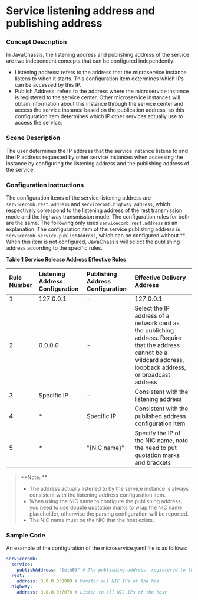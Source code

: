# Service listening address and publishing address

### Concept Description

In JavaChassis, the listening address and publishing address of the service are two independent concepts that can be configured independently:

* Listening address: refers to the address that the microservice instance listens to when it starts. This configuration item determines which IPs can be accessed by this IP.
* Publish Address: refers to the address where the microservice instance is registered to the service center. Other microservice instances will obtain information about this instance through the service center and access the service instance based on the publication address, so this configuration item determines which IP other services actually use to access the service.

### Scene Description

The user determines the IP address that the service instance listens to and the IP address requested by other service instances when accessing the instance by configuring the listening address and the publishing address of the service.

### Configuration instructions

The configuration items of the service listening address are `servicecomb.rest.address` and `servicecomb.highway.address`, which respectively correspond to the listening address of the rest transmission mode and the highway transmission mode. The configuration rules for both are the same. The following only uses `servicecomb.rest.address` as an explanation.
The configuration item of the service publishing address is `servicecomb.service.publishAddress`, which can be configured without **. When this item is not configured, JavaChassis will select the publishing address according to the specific rules.

**Table 1 Service Release Address Effective Rules**

| Rule Number | Listening Address Configuration | Publishing Address Configuration | Effective Delivery Address |
| :--- | :--- | :--- | :--- |
| 1 | 127.0.0.1 | - | 127.0.0.1 |
| 2 | 0.0.0.0 | - | Select the IP address of a network card as the publishing address. Require that the address cannot be a wildcard address, loopback address, or broadcast address |
| 3 | Specific IP | - | Consistent with the listening address |
| 4 | * | Specific IP | Consistent with the published address configuration item |
| 5 | * | "{NIC name}" | Specify the IP of the NIC name, note the need to put quotation marks and brackets |
> **Note: **
> - The address actually listened to by the service instance is always consistent with the listening address configuration item.
> - When using the NIC name to configure the publishing address, you need to use double quotation marks to wrap the NIC name placeholder, otherwise the parsing configuration will be reported.
> - The NIC name must be the NIC that the host exists.

### Sample Code

An example of the configuration of the microservice.yaml file is as follows:
```yaml
servicecomb:
  service:
    publishAddress: "{eth0}" # The publishing address, registered to the service center, will be the IP of the eth0 network card
  rest:
    address: 0.0.0.0:8080 # Monitor all NIC IPs of the hos
  highway:
    address: 0.0.0.0:7070 # Listen to all NIC IPs of the host
```